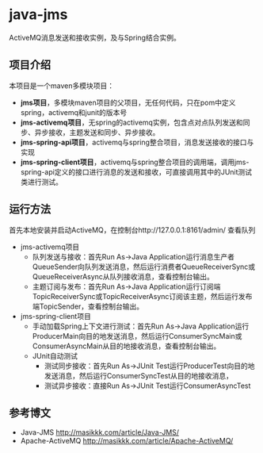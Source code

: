 # java-jms 
ActiveMQ消息发送和接收实例，及与Spring结合实例。

## 项目介绍
本项目是一个maven多模块项目：
- **jms项目**，多模块maven项目的父项目，无任何代码，只在pom中定义spring，activemq和junit的版本号
- **jms-activemq项目**，无spring的activemq实例，包含点对点队列发送和同步、异步接收，主题发送和同步、异步接收。
- **jms-spring-api项目**，activemq与spring整合项目，消息发送接收的接口与实现
- **jms-spring-client项目**，activemq与spring整合项目的调用端，调用jms-spring-api定义的接口进行消息的发送和接收，可直接调用其中的JUnit测试类进行测试。

## 运行方法
首先本地安装并启动ActiveMQ，在控制台http://127.0.0.1:8161/admin/ 查看队列
- jms-activemq项目
  - 队列发送与接收：首先Run As->Java Application运行消息生产者QueueSender向队列发送消息，然后运行消费者QueueReceiverSync或QueueReceiverAsync从队列接收消息，查看控制台输出。
  - 主题订阅与发布：首先Run As->Java Application运行订阅端TopicReceiverSync或TopicReceiverAsync订阅该主题，然后运行发布端TopicSender，查看控制台输出。
- jms-spring-client项目
  - 手动加载Spring上下文进行测试：首先Run As->Java Application运行ProducerMain向目的地发送消息，然后运行ConsumerSyncMain或ConsumerAsyncMain从目的地接收消息，查看控制台输出。
  - JUnit自动测试
    - 测试同步接收：首先Run As->JUnit Test运行ProducerTest向目的地发送消息，然后运行ConsumerSyncTest从目的地接收消息，
    - 测试异步接收：直接Run As->JUnit Test运行ConsumerAsyncTest

## 参考博文
- Java-JMS http://masikkk.com/article/Java-JMS/
- Apache-ActiveMQ http://masikkk.com/article/Apache-ActiveMQ/

